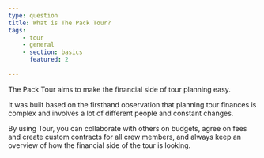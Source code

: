 ```yaml
---
type: question
title: What is The Pack Tour?
tags:
    - tour
    - general
    - section: basics
      featured: 2
      
---
```


The Pack Tour aims to make the financial side of tour planning easy.

It was built based on the firsthand observation that planning tour finances is complex and involves a lot of different people and constant changes.

By using Tour, you can collaborate with others on budgets, agree on fees and create custom contracts for all crew members, and always keep an overview of how the financial side of the tour is looking.
